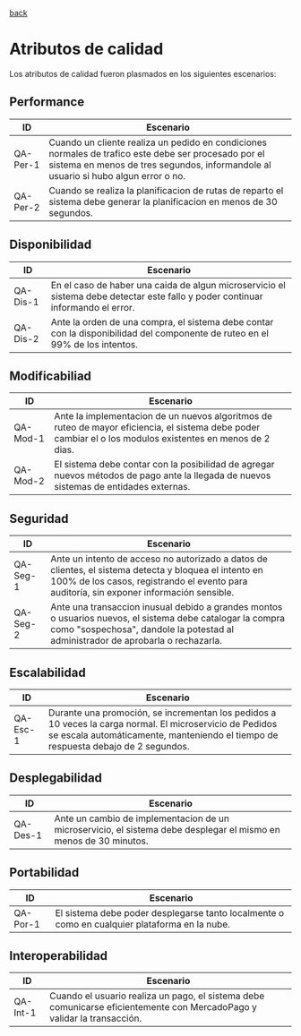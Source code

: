 [back](/README.md)
# Atributos de calidad
Los atributos de calidad fueron plasmados en los siguientes escenarios:

## Performance
| **ID** | **Escenario** |
|---|---|
| QA-Per-1 | Cuando un cliente realiza un pedido en condiciones normales de trafico este debe ser procesado por el sistema en menos de tres segundos, informandole al usuario si hubo algun error o no.|
|QA-Per-2|Cuando se realiza la planificacion de rutas de reparto el sistema debe generar la planificacion en menos de 30 segundos.|

## Disponibilidad
| **ID** | **Escenario** |
|---|---|
|QA-Dis-1|En el caso de haber una caida de algun microservicio el sistema debe detectar este fallo y poder continuar informando el error.|
|QA-Dis-2| Ante la orden de una compra, el sistema debe contar con la disponibilidad del componente de ruteo en el 99% de los intentos. |

## Modificabiliad
| **ID** | **Escenario** |
|---|---|
| QA-Mod-1 | Ante la implementacion de un nuevos algoritmos de ruteo de mayor eficiencia, el sistema debe poder cambiar el o los modulos existentes en menos de 2 dias. |
| QA-Mod-2 | El sistema debe contar con la posibilidad de agregar nuevos métodos de pago ante la llegada de nuevos sistemas de entidades externas. |

## Seguridad
| **ID** | **Escenario** |
|---|---|
| QA-Seg-1 | Ante un intento de acceso no autorizado a datos de clientes, el sistema detecta y bloquea el intento en 100% de los casos, registrando el evento para auditoría, sin exponer información sensible.|
| QA-Seg-2 | Ante una transaccion inusual debido a grandes montos o usuarios nuevos, el sistema debe catalogar la compra como "sospechosa", dandole la potestad al administrador de aprobarla o rechazarla. |

## Escalabilidad
| **ID** | **Escenario** |
|---|---|
| QA-Esc-1 | Durante una promoción, se incrementan los pedidos a 10 veces la carga normal. El microservicio de Pedidos se escala automáticamente, manteniendo el tiempo de respuesta debajo de 2 segundos.|

## Desplegabilidad
| **ID** | **Escenario** |
|---|---|
| QA-Des-1 | Ante un cambio de implementacion de un microservicio, el sistema debe desplegar el mismo en menos de 30 minutos.|

## Portabilidad
| **ID** | **Escenario** |
|---|---|
| QA-Por-1 | El sistema debe poder desplegarse tanto localmente o como en cualquier plataforma en la nube. |

## Interoperabilidad
| **ID** | **Escenario** |
|---|---|
| QA-Int-1 | Cuando el usuario realiza un pago, el sistema debe comunicarse eficientemente con MercadoPago y validar la transacción. |

